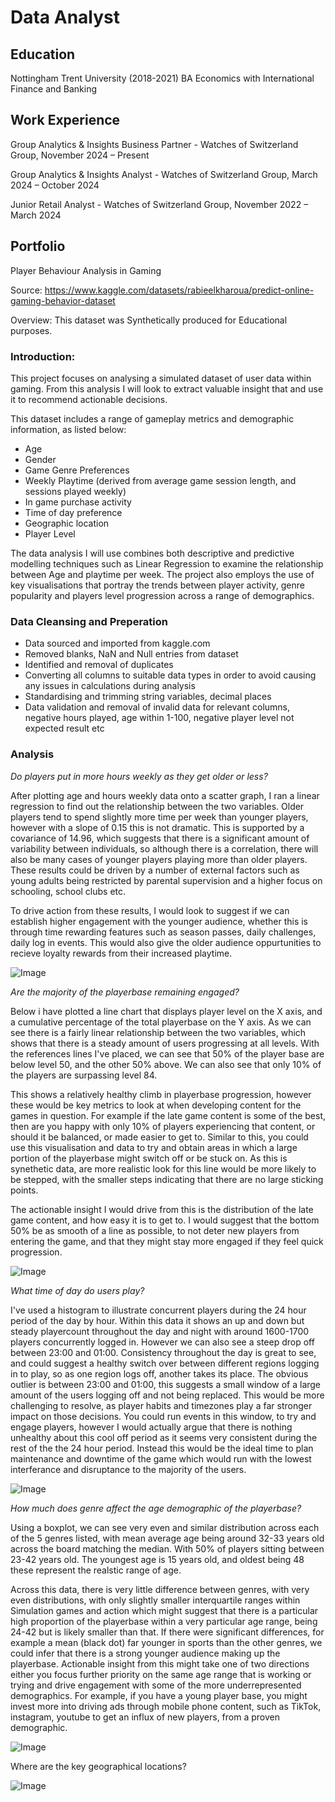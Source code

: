 # Data Analyst

## Education
Nottingham Trent University (2018-2021)
BA Economics with International Finance and Banking

## Work Experience
Group Analytics & Insights Business Partner -
Watches of Switzerland Group, November 2024 – Present

Group Analytics & Insights Analyst -
Watches of Switzerland Group, March 2024 – October 2024

Junior Retail Analyst -
Watches of Switzerland Group, November 2022 – March 2024



## Portfolio

Player Behaviour Analysis in Gaming

Source: https://www.kaggle.com/datasets/rabieelkharoua/predict-online-gaming-behavior-dataset

Overview:  This dataset was Synthetically produced for Educational purposes.

### Introduction:

This project focuses on analysing a simulated dataset of user data within gaming. From this analysis I will look to extract valuable insight that and use it to recommend actionable decisions.

This dataset includes a range of gameplay metrics and demographic information, as listed below:
- Age
- Gender
- Game Genre Preferences
- Weekly Playtime (derived from average game session length, and sessions played weekly)
- In game purchase activity
- Time of day preference
- Geographic location
- Player Level

The data analysis I will use combines both descriptive and predictive modelling techniques such as Linear Regression to examine the relationship between Age and playtime per week. The project also employs the use of key visualisations that portray the trends between player activity, genre popularity and players level progression across a range of demographics.

### Data Cleansing and Preperation

- Data sourced and imported from kaggle.com
- Removed blanks, NaN and Null entries from dataset
- Identified and removal of duplicates
- Converting all columns to suitable data types in order to avoid causing any issues in calculations during analysis
- Standardising and trimming string variables, decimal places
- Data validation and removal of invalid data for relevant columns, negative hours played, age within 1-100, negative player level not expected result etc

### Analysis

_Do players put in more hours weekly as they get older or less?_

After plotting age and hours weekly data onto a scatter graph, I ran a linear regression to find out the relationship between the two variables.
Older players tend to spend slightly more time per week than younger players, however with a slope of 0.15 this is not dramatic. This is supported by a covariance of 14.96, which suggests that there is a significant amount of variability between individuals, so although there is a correlation, there will also be many cases of younger players playing more than older players.
These results could be driven by a number of external factors such as young adults being restricted by parental supervision and a higher focus on schooling, school clubs etc.

To drive action from these results, I would look to suggest if we can establish higher engagement with the younger audience, whether this is through time rewarding features such as season passes, daily challenges, daily log in events. This would also give the older audience oppurtunities to recieve loyalty rewards from their increased playtime.

![Image](https://github.com/user-attachments/assets/b1b115ac-3a1f-43dc-9a4b-4a335a39f5ce)

_Are the majority of the playerbase remaining engaged?_

Below i have plotted a line chart that displays player level on the X axis, and a cumulative percentage of the total playerbase on the Y axis. As we can see there is a fairly linear relationship between the two variables, which shows that there is a steady amount of users progressing at all levels.
With the references lines I've placed, we can see that 50% of the player base are below level 50, and the other 50% above. We can also see that only 10% of the players are surpassing level 84.

This shows a relatively healthy climb in playerbase progression, however these would be key metrics to look at when developing content for the games in question. For example if the late game content is some of the best, then are you happy with only 10% of players experiencing that content, or should it be balanced, or made easier to get to. Similar to this, you could use this visualisation and data to try and obtain areas in which a large portion of the playerbase might switch off or be stuck on. As this is synethetic data, are more realistic look for this line would be more likely to be stepped, with the smaller steps indicating that there are no large sticking points.

The actionable insight I would drive from this is the distribution of the late game content, and how easy it is to get to. I would suggest that the bottom 50% be as smooth of a line as possible, to not deter new players from entering the game, and that they might stay more engaged if they feel quick progression.

![Image](https://github.com/user-attachments/assets/166bd554-f36a-44b1-909d-f0da314604c1)

_What time of day do users play?_

I've used a histogram to illustrate concurrent players during the 24 hour period of the day by hour. Within this data it shows an up and down but steady playercount throughout the day and night with around 1600-1700 players concurrently logged in. However we can also see a steep drop off between 23:00 and 01:00. 
Consistency throughout the day is great to see, and could suggest a healthy switch over between different regions logging in to play, so as one region logs off, another takes its place. The obvious outlier is between 23:00 and 01:00, this suggests a small window of a large amount of the users logging off and not being replaced. 
This would be more challenging to resolve, as player habits and timezones play a far stronger impact on those decisions. You could run events in this window, to try and engage players, however I would actually argue that there is nothing unhealthy about this cool off period as it seems very consistent during the rest of the the 24 hour period. Instead this would be the ideal time to plan maintenance and downtime of the game which would run with the lowest interferance and disruptance to the majority of the users.


![Image](https://github.com/user-attachments/assets/a5fe39f8-6860-4d30-b958-0fa581af048a)


_How much does genre affect the age demographic of the playerbase?_

Using a boxplot, we can see very even and similar distribution across each of the 5 genres listed, with mean average age being around 32-33 years old across the board matching the median. With 50% of players sitting between 23-42 years old. The youngest age is 15 years old, and oldest being 48 these represent the realstic range of age.

Across this data, there is very little difference between genres, with very even distributions, with only slightly smaller interquartile ranges within Simulation games and action which might suggest that there is a particular high proportion of the playerbase within a very particular age range, being 24-42 but is likely smaller than that.
If there were significant differences, for example a mean (black dot) far younger in sports than the other genres, we could infer that there is a strong younger audience making up the playerbase. Actionable insight from this might take one of two directions either you focus further priority on the same age range that is working or trying and drive engagement with some of the more underrepresented demographics. For example, if you have a young player base, you might invest more into driving ads through mobile phone content, such as TikTok, instagram, youtube to get an influx of new players, from a proven demographic. 

![Image](https://github.com/user-attachments/assets/999ae87d-fa82-4097-99cf-d6a7ce29dff8) 

Where are the key geographical locations?


![Image](https://github.com/user-attachments/assets/26312ce4-c86c-471b-9c2a-735d36039b7a)

